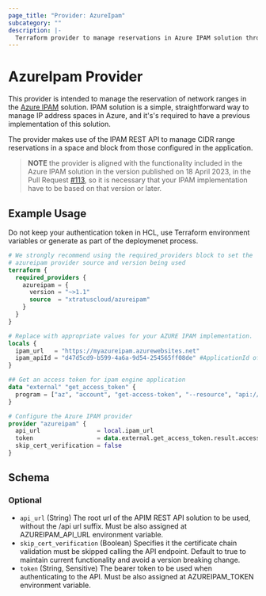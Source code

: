 ```yaml
---
page_title: "Provider: AzureIpam"
subcategory: ""
description: |-
  Terraform provider to manage reservations in Azure IPAM solution through REST API.
---
```


# AzureIpam Provider

This provider is intended to manage the reservation of network ranges in the [Azure IPAM](https://github.com/Azure/ipam) solution. IPAM solution is a simple, straightforward way to manage IP address spaces in Azure, and it's's required to have a previous implementation of this solution.

The provider makes use of the IPAM REST API to manage CIDR range reservations in a space and block from those configured in the application.

> **NOTE** the provider is aligned with the functionality included in the Azure IPAM solution in the version published on 18 April 2023, in the Pull Request [#113](https://github.com/Azure/ipam/pull/113), so it is necessary that your IPAM implementation have to be based on that version or later.

## Example Usage

Do not keep your authentication token in HCL, use Terraform environment variables or generate as part of the deploymenet process.

```terraform
# We strongly recommend using the required_providers block to set the
# azureipam provider source and version being used
terraform {
  required_providers {
    azureipam = {
      version = "~>1.1"
      source  = "xtratuscloud/azureipam"
    }
  }
}

# Replace with appropriate values for your AZURE IPAM implementation. 
locals {
  ipam_url   = "https://myazureipam.azurewebsites.net"
  ipam_apiId = "d47d5cd9-b599-4a6a-9d54-254565ff08de" #ApplicationId of the Engine Azure AD Application, see also the [IPAM deployment documentation](https://github.com/Azure/ipam/tree/main/docs/deployment)
}

## Get an access token for ipam engine application
data "external" "get_access_token" {
  program = ["az", "account", "get-access-token", "--resource", "api://${local.ipam_apiId}", "--query", "{accessToken:accessToken}"]
}

# Configure the Azure IPAM provider
provider "azureipam" {
  api_url                = local.ipam_url
  token                  = data.external.get_access_token.result.accessToken
  skip_cert_verification = false
}
```

<!-- schema generated by tfplugindocs -->
## Schema

### Optional

- `api_url` (String) The root url of the APIM REST API solution to be used, without the /api url suffix. Must be also assigned at AZUREIPAM_API_URL environment variable.
- `skip_cert_verification` (Boolean) Specifies it the certificate chain validation must be skipped calling the API endpoint. Default to true to maintain current functionality and avoid a version breaking change.
- `token` (String, Sensitive) The bearer token to be used when authenticating to the API. Must be also assigned at AZUREIPAM_TOKEN environment variable.